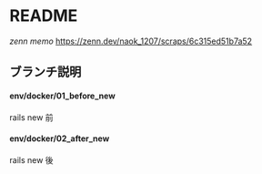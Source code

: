 # README

*zenn memo*
https://zenn.dev/naok_1207/scraps/6c315ed51b7a52

## ブランチ説明
#### env/docker/01_before_new
rails new 前

#### env/docker/02_after_new
rails new 後
